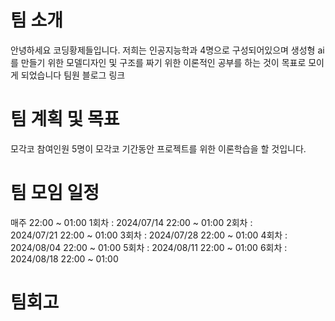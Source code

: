 # 팀 소개

안녕하세요 코딩황제들입니다. 저희는 인공지능학과 4명으로 구성되어있으며 생성형 ai를 만들기 위한 모델디자인 및 구조를 짜기 위한 이론적인 공부를 하는 것이 목표로 모이게 되었습니다
팀원 블로그 링크

# 팀 계획 및 목표
모각코 참여인원 5명이 모각코 기간동안 프로젝트를 위한 이론학습을 할 것입니다.



# 팀 모임 일정

매주  22:00 ~ 01:00
1회차 : 2024/07/14 22:00 ~ 01:00
2회차 : 2024/07/21 22:00 ~ 01:00
3회차 : 2024/07/28 22:00 ~ 01:00
4회차 : 2024/08/04 22:00 ~ 01:00
5회차 : 2024/08/11 22:00 ~ 01:00
6회차 : 2024/08/18 22:00 ~ 01:00


# 팀회고

